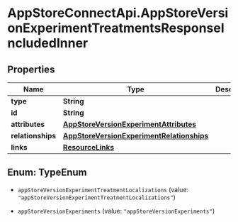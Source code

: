# AppStoreConnectApi.AppStoreVersionExperimentTreatmentsResponseIncludedInner

## Properties

Name | Type | Description | Notes
------------ | ------------- | ------------- | -------------
**type** | **String** |  | 
**id** | **String** |  | 
**attributes** | [**AppStoreVersionExperimentAttributes**](AppStoreVersionExperimentAttributes.md) |  | [optional] 
**relationships** | [**AppStoreVersionExperimentRelationships**](AppStoreVersionExperimentRelationships.md) |  | [optional] 
**links** | [**ResourceLinks**](ResourceLinks.md) |  | [optional] 



## Enum: TypeEnum


* `appStoreVersionExperimentTreatmentLocalizations` (value: `"appStoreVersionExperimentTreatmentLocalizations"`)

* `appStoreVersionExperiments` (value: `"appStoreVersionExperiments"`)




